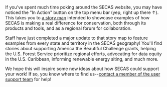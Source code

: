 If you've spent much time poking around the SECAS website, you may have noticed the "In Action" button on the top menu bar (yep, right up there ↑). This takes you to [a story map](https://secassoutheast.org/story-map) intended to showcase examples of how SECAS is making a real difference for conservation, both through its products and tools, and as a regional forum for collaboration.

Staff have just completed a major update to that story map to feature examples from every state and territory in the SECAS geography! You'll find stories about supporting America the Beautiful Challenge grants, helping the U.S. Forest Service prioritize regional efforts, advocating for data equity in the U.S. Caribbean, informing renewable energy siting, and much more.

We hope this will inspire some new ideas about how SECAS could support your work! If so, you know where to find us--[contact a member of the user support team](https://secassoutheast.org/staff) for help!
